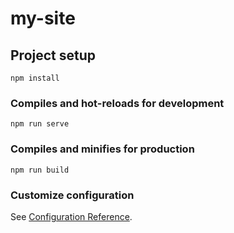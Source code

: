# my-site

## Project setup
```
npm install
```

### Compiles and hot-reloads for development
```
npm run serve
```

### Compiles and minifies for production
```
npm run build
```

### Customize configuration
See [Configuration Reference](https://cli.vuejs.org/config/).





<template>
    <div class="test-container">
        <Comp />

    </div>
</template>

<script>
import Comp from './index'
export default {
    components: {
        Comp,
    }

}
</script>


<style scoped lang="less">

</style>

